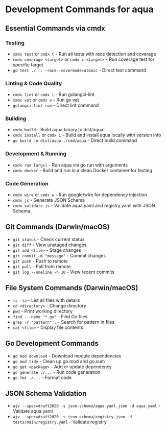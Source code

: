 # Development Commands for aqua

## Essential Commands via cmdx

### Testing
- `cmdx test` or `cmdx t` - Run all tests with race detection and coverage
- `cmdx coverage <target>` or `cmdx c <target>` - Run coverage test for specific target
- `go test ./... -race -covermode=atomic` - Direct test command

### Linting & Code Quality
- `cmdx lint` or `cmdx l` - Run golangci-lint
- `cmdx vet` or `cmdx v` - Run go vet
- `golangci-lint run` - Direct lint command

### Building
- `cmdx build` - Build aqua binary to dist/aqua
- `cmdx install` or `cmdx i` - Build and install aqua locally with version info
- `go build -o dist/aqua ./cmd/aqua` - Direct build command

### Development & Running
- `cmdx run [args]` - Run aqua via go run with arguments
- `cmdx docker` - Build and run in a clean Docker container for testing

### Code Generation
- `cmdx wire` or `cmdx w` - Run google/wire for dependency injection
- `cmdx js` - Generate JSON Schema
- `cmdx validate-js` - Validate aqua.yaml and registry.yaml with JSON Schema

## Git Commands (Darwin/macOS)
- `git status` - Check current status
- `git diff` - View unstaged changes
- `git add <file>` - Stage changes
- `git commit -m "message"` - Commit changes
- `git push` - Push to remote
- `git pull` - Pull from remote
- `git log --oneline -n 10` - View recent commits

## File System Commands (Darwin/macOS)
- `ls -la` - List all files with details
- `cd <directory>` - Change directory
- `pwd` - Print working directory
- `find . -name "*.go"` - Find Go files
- `grep -r "pattern" .` - Search for pattern in files
- `cat <file>` - Display file contents

## Go Development Commands
- `go mod download` - Download module dependencies
- `go mod tidy` - Clean up go.mod and go.sum
- `go get <package>` - Add or update dependency
- `go generate ./...` - Run code generation
- `go fmt ./...` - Format code

## JSON Schema Validation
- `ajv --spec=draft2020 -s json-schema/aqua-yaml.json -d aqua.yaml` - Validate aqua.yaml
- `ajv --spec=draft2020 -s json-schema/registry.json -d tests/main/registry.yaml` - Validate registry